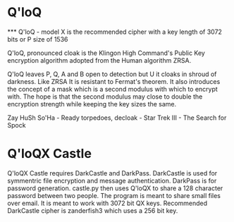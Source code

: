 # Q'loQ

*** Q'loQ - model X is the recommended cipher with a key length of 3072 bits or P size of 1536

Q'loQ, pronounced cloak is the Klingon High Command's Public Key encryption algorithm adopted from the Human algorithm ZRSA.

Q'loQ leaves P, Q, A and B open to detection but U it cloaks in shroud of darkness.  Like ZRSA It is resistant to Fermat's theorem.  It also introduces the concept of a mask which is a second modulus with which to encrypt with.  The hope is that the second modulus may close to double the encryption strength while keeping the key sizes the same.

Zay HuSh So'Ha - Ready torpedoes, decloak - Star Trek III - The Search for Spock

# Q'loQX Castle

Q'loQX Castle requires DarkCastle and DarkPass.  DarkCastle is used for symmentric file encryption and message authentication.  DarkPass is for password generation.  castle.py then uses Q'loQX to share a 128 character password between two people.  The program is meant to share small files over email.  It is meant to work with 3072 bit QX keys.  Recommended DarkCastle cipher is zanderfish3 which uses a 256 bit key.

